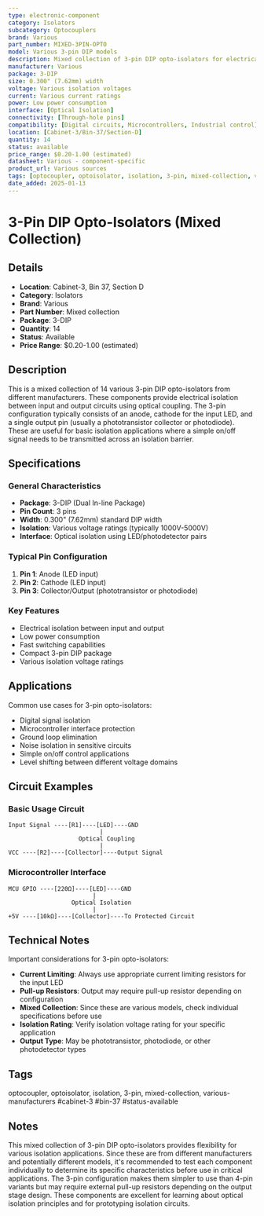 ```yaml
---
type: electronic-component
category: Isolators
subcategory: Optocouplers
brand: Various
part_number: MIXED-3PIN-OPTO
model: Various 3-pin DIP models
description: Mixed collection of 3-pin DIP opto-isolators for electrical isolation applications
manufacturer: Various
package: 3-DIP
size: 0.300" (7.62mm) width
voltage: Various isolation voltages
current: Various current ratings
power: Low power consumption
interface: [Optical Isolation]
connectivity: [Through-hole pins]
compatibility: [Digital circuits, Microcontrollers, Industrial control]
location: [Cabinet-3/Bin-37/Section-D]
quantity: 14
status: available
price_range: $0.20-1.00 (estimated)
datasheet: Various - component-specific
product_url: Various sources
tags: [optocoupler, optoisolator, isolation, 3-pin, mixed-collection, various-manufacturers, cabinet-3, bin-37, status-available]
date_added: 2025-01-13
---
```


# 3-Pin DIP Opto-Isolators (Mixed Collection)

## Details

- **Location**: Cabinet-3, Bin 37, Section D
- **Category**: Isolators
- **Brand**: Various
- **Part Number**: Mixed collection
- **Package**: 3-DIP
- **Quantity**: 14
- **Status**: Available
- **Price Range**: $0.20-1.00 (estimated)

## Description

This is a mixed collection of 14 various 3-pin DIP opto-isolators from different manufacturers. These components provide electrical isolation between input and output circuits using optical coupling. The 3-pin configuration typically consists of an anode, cathode for the input LED, and a single output pin (usually a phototransistor collector or photodiode). These are useful for basic isolation applications where a simple on/off signal needs to be transmitted across an isolation barrier.

## Specifications

### General Characteristics
- **Package**: 3-DIP (Dual In-line Package)
- **Pin Count**: 3 pins
- **Width**: 0.300" (7.62mm) standard DIP width
- **Isolation**: Various voltage ratings (typically 1000V-5000V)
- **Interface**: Optical isolation using LED/photodetector pairs

### Typical Pin Configuration
1. **Pin 1**: Anode (LED input)
2. **Pin 2**: Cathode (LED input) 
3. **Pin 3**: Collector/Output (phototransistor or photodiode)

### Key Features
- Electrical isolation between input and output
- Low power consumption
- Fast switching capabilities
- Compact 3-pin DIP package
- Various isolation voltage ratings

## Applications

Common use cases for 3-pin opto-isolators:
- Digital signal isolation
- Microcontroller interface protection
- Ground loop elimination
- Noise isolation in sensitive circuits
- Simple on/off control applications
- Level shifting between different voltage domains

## Circuit Examples

### Basic Usage Circuit
```
Input Signal ----[R1]----[LED]----GND
                          |
                    Optical Coupling
                          |
VCC ----[R2]----[Collector]----Output Signal
```

### Microcontroller Interface
```
MCU GPIO ----[220Ω]----[LED]----GND
                        |
                  Optical Isolation
                        |
+5V ----[10kΩ]----[Collector]----To Protected Circuit
```

## Technical Notes

Important considerations for 3-pin opto-isolators:
- **Current Limiting**: Always use appropriate current limiting resistors for the input LED
- **Pull-up Resistors**: Output may require pull-up resistor depending on configuration
- **Mixed Collection**: Since these are various models, check individual specifications before use
- **Isolation Rating**: Verify isolation voltage rating for your specific application
- **Output Type**: May be phototransistor, photodiode, or other photodetector types

## Tags

optocoupler, optoisolator, isolation, 3-pin, mixed-collection, various-manufacturers #cabinet-3 #bin-37 #status-available

## Notes

This mixed collection of 3-pin DIP opto-isolators provides flexibility for various isolation applications. Since these are from different manufacturers and potentially different models, it's recommended to test each component individually to determine its specific characteristics before use in critical applications. The 3-pin configuration makes them simpler to use than 4-pin variants but may require external pull-up resistors depending on the output stage design. These components are excellent for learning about optical isolation principles and for prototyping isolation circuits.
